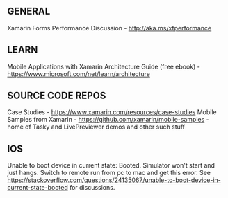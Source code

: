 ## GENERAL
Xamarin Forms Performance Discussion - http://aka.ms/xfperformance

## LEARN
Mobile Applications with Xamarin Architecture Guide (free ebook) - https://www.microsoft.com/net/learn/architecture

## SOURCE CODE REPOS
Case Studies - https://www.xamarin.com/resources/case-studies
Mobile Samples from Xamarin - https://github.com/xamarin/mobile-samples - home of Tasky and LivePreviewer demos and other such stuff

## IOS
Unable to boot device in current state: Booted.  Simulator won't start and just hangs.  Switch to remote run from pc to mac and get this error.  See https://stackoverflow.com/questions/24135067/unable-to-boot-device-in-current-state-booted for discussions.
